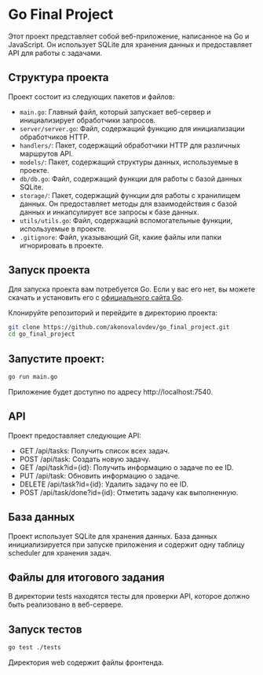 # Go Final Project

Этот проект представляет собой веб-приложение, написанное на Go и JavaScript. Он использует SQLite для хранения данных и предоставляет API для работы с задачами.

## Структура проекта

Проект состоит из следующих пакетов и файлов:

- `main.go`: Главный файл, который запускает веб-сервер и инициализирует обработчики запросов.
- `server/server.go`: Файл, содержащий функцию для инициализации обработчиков HTTP.
- `handlers/`: Пакет, содержащий обработчики HTTP для различных маршрутов API.
- `models/`: Пакет, содержащий структуры данных, используемые в проекте.
- `db/db.go`: Файл, содержащий функции для работы с базой данных SQLite.
- `storage/`: Пакет, содержащий функции для работы с хранилищем данных. Он предоставляет методы для взаимодействия с базой данных и инкапсулирует все запросы к базе данных.
- `utils/utils.go`: Файл, содержащий вспомогательные функции, используемые в проекте.
- `.gitignore`: Файл, указывающий Git, какие файлы или папки игнорировать в проекте.

## Запуск проекта

Для запуска проекта вам потребуется Go. Если у вас его нет, вы можете скачать и установить его с [официального сайта Go](https://golang.org/dl/).

Клонируйте репозиторий и перейдите в директорию проекта:

```bash
git clone https://github.com/akonovalovdev/go_final_project.git
cd go_final_project
```
## Запустите проект:

```bash
go run main.go
```

Приложение будет доступно по адресу http://localhost:7540.

## API
Проект предоставляет следующие API: 

-  GET /api/tasks: Получить список всех задач.
-  POST /api/task: Создать новую задачу.
-  GET /api/task?id={id}: Получить информацию о задаче по ее ID.
-  PUT /api/task: Обновить информацию о задаче.
-  DELETE /api/task?id={id}: Удалить задачу по ее ID.
-  POST /api/task/done?id={id}: Отметить задачу как выполненную.

## База данных

Проект использует SQLite для хранения данных. 
База данных инициализируется при запуске приложения и содержит одну таблицу scheduler для хранения задач.

## Файлы для итогового задания

В директории tests находятся тесты для проверки API, которое должно быть реализовано в веб-сервере.

## Запуск тестов

```bash
go test ./tests 
```

Директория web содержит файлы фронтенда.